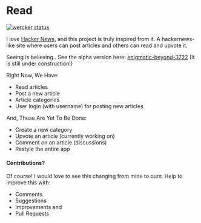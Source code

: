 # Read

[![wercker status](https://app.wercker.com/status/343bc2d34f94356f03e4b81b6d5ccab8/s "wercker status")](https://app.wercker.com/project/bykey/343bc2d34f94356f03e4b81b6d5ccab8)

I love [Hacker News](https://news.ycombinator.com/), and this project is truly inspired from it. A hackernews-like site where users can post articles and others can read and upvote it.

Seeing is believing.. See the alpha version here: [enigmatic-beyond-3722](https://enigmatic-beyond-3722.herokuapp.com/) (It is still under construction!)

Right Now, We Have:

* Read articles
* Post a new article
* Article categories
* User login (with username) for posting new articles

And, These Are Yet To Be Done:

* Create a new category
* Upvote an article (currently working on)
* Comment on an article (discussions)
* Restyle the entire app


#### Contributions?

Of course! I would love to see this changing from mine to ours. Help to improve this with:
* Comments
* Suggestions
* Improvements and
* Pull Requests
